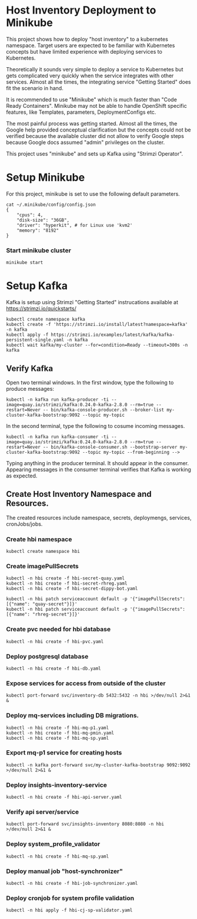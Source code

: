 # Host Inventory Deployment to Minikube
This project shows how to deploy "host inventory" to a kubernetes namespace.   Target users are expected to be familiar with Kubernetes concepts but have limited experience with deploying services to Kubernetes.

Theoretically it sounds very simple to deploy a service to Kubernetes but gets complicated very quickly when the service integrates with other services.  Almost all the times, the integrating service "Getting Started" does fit the scenario in hand.  

It is recommended to use "Minikube" which is much faster than "Code Ready Containers".  Minikube may not be able to handle OpenShift specific features, like Templates, parameters, DeploymentConfigs etc.

The most painful process was getting started.  Almost all the times, the Google help provided conceptual clarification but the concepts could not be verified because the available cluster did not allow to verify Google steps because Google docs assumed "admin" privileges on the cluster.

This project uses "minikube" and sets up Kafka using "Strimzi Operator".

# Setup Minikube
For this project, minikube is set to use the following default parameters.
```
cat ~/.minikube/config/config.json 
{
    "cpus": 4,
    "disk-size": "36GB",
    "driver": "hyperkit", # for Linux use 'kvm2'
    "memory": "8192"
}
```
### Start minikube cluster
```
minikube start
```

# Setup Kafka
Kafka is setup using Strimzi "Getting Started" instrucations available at https://strimzi.io/quickstarts/
```
kubectl create namespace kafka
kubectl create -f 'https://strimzi.io/install/latest?namespace=kafka' -n kafka
kubectl apply -f https://strimzi.io/examples/latest/kafka/kafka-persistent-single.yaml -n kafka 
kubectl wait kafka/my-cluster --for=condition=Ready --timeout=300s -n kafka
```
## Verify Kafka
Open two terminal windows.  In the first window, type the following to produce messages:
```
kubectl -n kafka run kafka-producer -ti --image=quay.io/strimzi/kafka:0.24.0-kafka-2.8.0 --rm=true --restart=Never -- bin/kafka-console-producer.sh --broker-list my-cluster-kafka-bootstrap:9092 --topic my-topic
```
In the second terminal, type the following to cosume incoming messages.
```
kubectl -n kafka run kafka-consumer -ti --image=quay.io/strimzi/kafka:0.24.0-kafka-2.8.0 --rm=true --restart=Never -- bin/kafka-console-consumer.sh --bootstrap-server my-cluster-kafka-bootstrap:9092 --topic my-topic --from-beginning -->
```
Typing anything in the producer terminal.  It should appear in the consumer. Appearing messages in the consumer terminal verifies that Kafka is working as expected.

## Create Host Inventory Namespace and Resources.
The created resources include namespace, secrets, deploymengs, services, cronJobs/jobs.

### Create hbi namespace
```
kubectl create namespace hbi
```

### Create imagePullSecrets
```
kubectl -n hbi create -f hbi-secret-quay.yaml
kubectl -n hbi create -f hbi-secret-rhreg.yaml
kubectl -n hbi create -f hbi-secret-dippy-bot.yaml
```

```
kubectl -n hbi patch serviceaccount default -p '{"imagePullSecrets": [{"name": "quay-secret"}]}'
kubectl -n hbi patch serviceaccount default -p '{"imagePullSecrets": [{"name": "rhreg-secret"}]}'
```

### Create pvc needed for hbi database
```
kubectl -n hbi create -f hbi-pvc.yaml
```

### Deploy postgresql database
```
kubectl -n hbi create -f hbi-db.yaml
```

### Expose services for access from outside of the cluster
```
kubectl port-forward svc/inventory-db 5432:5432 -n hbi >/dev/null 2>&1 &
```

### Deploy mq-services including DB migrations.
```
kubectl -n hbi create -f hbi-mq-p1.yaml
kubectl -n hbi create -f hbi-mq-pmin.yaml
kubectl -n hbi create -f hbi-mq-sp.yaml
```

### Export mq-p1 service for creating hosts
```
kubectl -n kafka port-forward svc/my-cluster-kafka-bootstrap 9092:9092 >/dev/null 2>&1 &
```

### Deploy insights-inventory-service
```
kubectl -n hbi create -f hbi-api-server.yaml
```

### Verify api server/service
```
kubectl port-forward svc/insights-inventory 8080:8080 -n hbi >/dev/null 2>&1 &
```

### Deploy system_profile_validator
```
kubectl -n hbi create -f hbi-mq-sp.yaml
```

### Deploy manual job "host-synchronizer"
```
kubectl -n hbi create -f hbi-job-synchronizer.yaml
```

### Deploy cronjob for system profile validation
```
kubectl -n hbi apply -f hbi-cj-sp-validator.yaml
```
